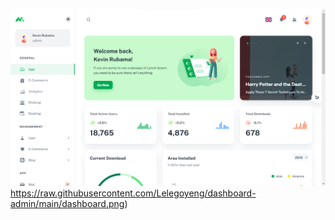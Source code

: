 ![Alt text](https://raw.githubusercontent.com/Lelegoyeng/dashboard-admin/main/dashboard.png)https://raw.githubusercontent.com/Lelegoyeng/dashboard-admin/main/dashboard.png)


